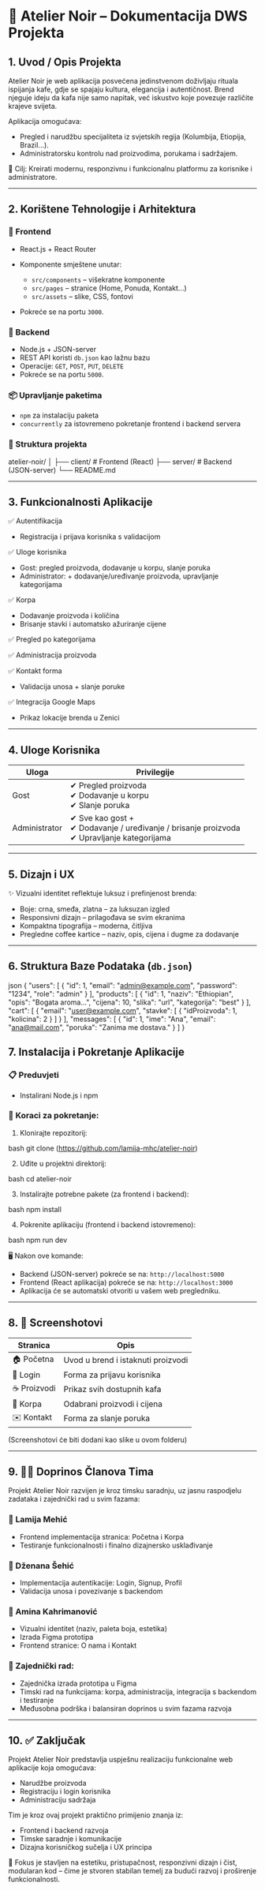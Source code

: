 
# 🖤 Atelier Noir – Dokumentacija DWS Projekta

## 1. Uvod / Opis Projekta

Atelier Noir je web aplikacija posvećena jedinstvenom doživljaju rituala ispijanja kafe, gdje se spajaju kultura, elegancija i autentičnost. Brend njeguje ideju da kafa nije samo napitak, već iskustvo koje povezuje različite krajeve svijeta.

Aplikacija omogućava:

* Pregled i narudžbu specijaliteta iz svjetskih regija (Kolumbija, Etiopija, Brazil...).
* Administratorsku kontrolu nad proizvodima, porukama i sadržajem.

🎯 Cilj: Kreirati modernu, responzivnu i funkcionalnu platformu za korisnike i administratore.

---

## 2. Korištene Tehnologije i Arhitektura

### 🎨 Frontend

* React.js + React Router
* Komponente smještene unutar:

  * `src/components` – višekratne komponente
  * `src/pages` – stranice (Home, Ponuda, Kontakt...)
  * `src/assets` – slike, CSS, fontovi
* Pokreće se na portu `3000`.

### 🔧 Backend

* Node.js + JSON-server
* REST API koristi `db.json` kao lažnu bazu
* Operacije: `GET`, `POST`, `PUT`, `DELETE`
* Pokreće se na portu `5000`.

### 📦 Upravljanje paketima

* `npm` za instalaciju paketa
* `concurrently` za istovremeno pokretanje frontend i backend servera

### 📁 Struktura projekta


atelier-noir/
│
├── client/        # Frontend (React)
├── server/        # Backend (JSON-server)
└── README.md


---

## 3. Funkcionalnosti Aplikacije

✅ Autentifikacija

* Registracija i prijava korisnika s validacijom

✅ Uloge korisnika

* Gost: pregled proizvoda, dodavanje u korpu, slanje poruka
* Administrator: + dodavanje/uređivanje proizvoda, upravljanje kategorijama

✅ Korpa

* Dodavanje proizvoda i količina
* Brisanje stavki i automatsko ažuriranje cijene

✅ Pregled po kategorijama

✅ Administracija proizvoda

✅ Kontakt forma

* Validacija unosa + slanje poruke

✅ Integracija Google Maps

* Prikaz lokacije brenda u Zenici

---

## 4. Uloge Korisnika

| Uloga             | Privilegije                                                                                     |
| ----------------- | ----------------------------------------------------------------------------------------------- |
| Gost          | ✔ Pregled proizvoda<br>✔ Dodavanje u korpu<br>✔ Slanje poruka                                   |
| Administrator | ✔ Sve kao gost +<br>✔ Dodavanje / uređivanje / brisanje proizvoda<br>✔ Upravljanje kategorijama |

---

## 5. Dizajn i UX

✨ Vizualni identitet reflektuje luksuz i prefinjenost brenda:

* Boje: crna, smeđa, zlatna – za luksuzan izgled
* Responsivni dizajn – prilagođava se svim ekranima
* Kompaktna tipografija – moderna, čitljiva
* Pregledne coffee kartice – naziv, opis, cijena i dugme za dodavanje

---

## 6. Struktura Baze Podataka (`db.json`)

json
{
  "users": [
    { "id": 1, "email": "admin@example.com", "password": "1234", "role": "admin" }
  ],
  "products": [
    { "id": 1, "naziv": "Ethiopian", "opis": "Bogata aroma...", "cijena": 10, "slika": "url", "kategorija": "best" }
  ],
  "cart": [
    { "email": "user@example.com", "stavke": [ { "idProizvoda": 1, "kolicina": 2 } ] }
  ],
  "messages": [
    { "id": 1, "ime": "Ana", "email": "ana@mail.com", "poruka": "Zanima me dostava." }
  ]
}


## 7. Instalacija i Pokretanje Aplikacije

### 📋 Preduvjeti

* Instalirani Node.js i npm

### 🧩 Koraci za pokretanje:

1. Klonirajte repozitorij:

bash
git clone (https://github.com/lamija-mhc/atelier-noir)


2. Uđite u projektni direktorij:

bash
cd atelier-noir


3. Instalirajte potrebne pakete (za frontend i backend):

bash
npm install


4. Pokrenite aplikaciju (frontend i backend istovremeno):

bash
npm run dev


🖥 Nakon ove komande:

* Backend (JSON-server) pokreće se na: `http://localhost:5000`
* Frontend (React aplikacija) pokreće se na: `http://localhost:3000`
* Aplikacija će se automatski otvoriti u vašem web pregledniku.

---

## 8. 📸 Screenshotovi

| Stranica    | Opis                               |
| ----------- | ---------------------------------- |
| 🏠 Početna  | Uvod u brend i istaknuti proizvodi |
| 🔐 Login    | Forma za prijavu korisnika         |
| ☕ Proizvodi | Prikaz svih dostupnih kafa         |
| 🛒 Korpa    | Odabrani proizvodi i cijena        |
| ✉️ Kontakt  | Forma za slanje poruka             |

(Screenshotovi će biti dodani kao slike u ovom folderu)

---

## 9. 👩‍💻 Doprinos Članova Tima

Projekt Atelier Noir razvijen je kroz timsku saradnju, uz jasnu raspodjelu zadataka i zajednički rad u svim fazama:

### 🧠 Lamija Mehić

* Frontend implementacija stranica: Početna i Korpa
* Testiranje funkcionalnosti i finalno dizajnersko usklađivanje

### 🔐 Dženana Šehić

* Implementacija autentikacije: Login, Signup, Profil
* Validacija unosa i povezivanje s backendom

### 🎨 Amina Kahrimanović

* Vizualni identitet (naziv, paleta boja, estetika)
* Izrada Figma prototipa
* Frontend stranice: O nama i Kontakt

### 🤝 Zajednički rad:

* Zajednička izrada prototipa u Figma
* Timski rad na funkcijama: korpa, administracija, integracija s backendom i testiranje
* Međusobna podrška i balansiran doprinos u svim fazama razvoja

---

## 10. ✅ Zaključak

Projekt Atelier Noir predstavlja uspješnu realizaciju funkcionalne web aplikacije koja omogućava:

* Narudžbe proizvoda
* Registraciju i login korisnika
* Administraciju sadržaja

Tim je kroz ovaj projekt praktično primijenio znanja iz:

* Frontend i backend razvoja
* Timske saradnje i komunikacije
* Dizajna korisničkog sučelja i UX principa

🎯 Fokus je stavljen na estetiku, pristupačnost, responzivni dizajn i čist, modularan kod – čime je stvoren stabilan temelj za budući razvoj i proširenje funkcionalnosti.
